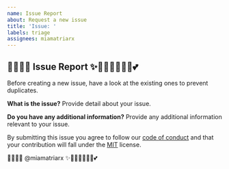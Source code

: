 ```yaml
---
name: Issue Report
about: Request a new issue
title: 'Issue: '
labels: triage
assignees: miamatriarx
---
```


## 🧚🏻‍♀️✨ Issue Report ✨🧚🏻‍♀️🦄🔮🏰💕

Before creating a new issue, have a look at the existing ones to prevent duplicates.

**What is the issue?**
Provide detail about your issue.

**Do you have any additional information?**
Provide any additional information relevant to your issue.

By submitting this issue you agree to follow our [code of conduct](https://github.com/miamatriarx/.github/blob/main/docs/code_of_conduct.md) and that your contribution will fall under the [MIT](https://github.com/miamatriarx/.github/blob/main/license) license.

🧚🏻‍♀️✨ @miamatriarx ✨🧚🏻‍♀️🦄🔮🏰💕

